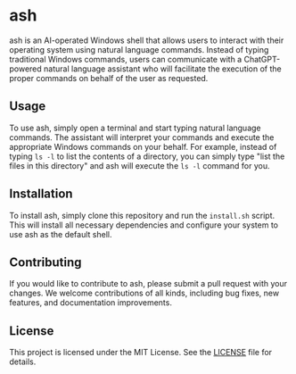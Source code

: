 # ash

ash is an AI-operated Windows shell that allows users to interact with their operating system using natural language commands. Instead of typing traditional Windows commands, users can communicate with a ChatGPT-powered natural language assistant who will facilitate the execution of the proper commands on behalf of the user as requested.

## Usage

To use ash, simply open a terminal and start typing natural language commands. The assistant will interpret your commands and execute the appropriate Windows commands on your behalf. For example, instead of typing `ls -l` to list the contents of a directory, you can simply type "list the files in this directory" and ash will execute the `ls -l` command for you.

## Installation

To install ash, simply clone this repository and run the `install.sh` script. This will install all necessary dependencies and configure your system to use ash as the default shell.

## Contributing

If you would like to contribute to ash, please submit a pull request with your changes. We welcome contributions of all kinds, including bug fixes, new features, and documentation improvements.

## License

This project is licensed under the MIT License. See the [LICENSE](LICENSE) file for details.